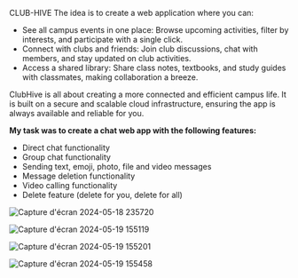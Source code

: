 CLUB-HIVE
The idea is to create a web application where you can:

- See all campus events in one place: Browse upcoming activities, filter by interests, and participate with a single click.
- Connect with clubs and friends: Join club discussions, chat with members, and stay updated on club activities.
- Access a shared library: Share class notes, textbooks, and study guides with classmates, making collaboration a breeze.

ClubHive is all about creating a more connected and efficient campus life. It is built on a secure and scalable cloud infrastructure, ensuring the app is always available and reliable for you.

**My task was to create a chat web app with the following features:**

- Direct chat functionality
- Group chat functionality
- Sending text, emoji, photo, file and video messages
- Message deletion functionality
- Video calling functionality
- Delete feature (delete for you, delete for all)

![Capture d'écran 2024-05-18 235720](https://github.com/hssin-ahm/club-hive/assets/62803667/d3095c38-f70a-482c-aea9-589ce576b2d6)



![Capture d'écran 2024-05-19 155119](https://github.com/hssin-ahm/club-hive/assets/62803667/39f68bd0-1127-4970-bcc8-f727c7a8dac7)




![Capture d'écran 2024-05-19 155201](https://github.com/hssin-ahm/club-hive/assets/62803667/c2092066-0292-491b-9b0b-0d55613e1adc)




![Capture d'écran 2024-05-19 155458](https://github.com/hssin-ahm/club-hive/assets/62803667/73ece10c-afb8-4a41-bafb-3355dd52a1ad)
